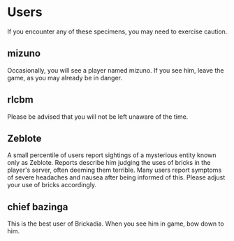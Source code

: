 # Users

If you encounter any of these specimens, you may need to exercise caution.

## mizuno

Occasionally, you will see a player named mizuno. If you see him, leave the game, as you may already be in danger.

## rlcbm

Please be advised that you will not be left unaware of the time.

## Zeblote

A small percentile of users report sightings of a mysterious entity known only as Zeblote. Reports describe him judging the uses of bricks in the player's server, often deeming them terrible. Many users report symptoms of severe headaches and nausea after being informed of this. Please adjust your use of bricks accordingly.

## chief bazinga

This is the best user of Brickadia. When you see him in game, bow down to him.
